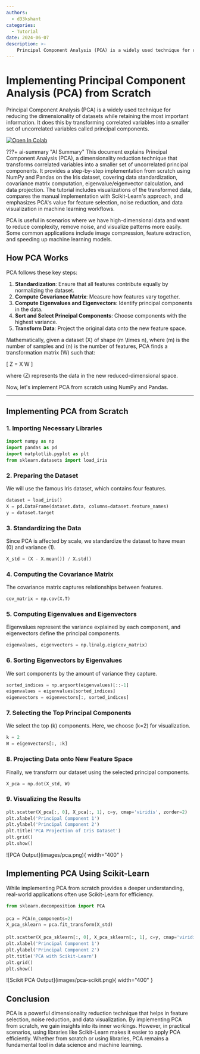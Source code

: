 ```yaml
---
authors:
  - d33kshant
categories:
  - Tutorial
date: 2024-06-07
description: >-
    Principal Component Analysis (PCA) is a widely used technique for reducing the dimensionality of datasets while retaining the most important information. It does this by transforming correlated variables into a smaller set of uncorrelated variables called principal components.
---
```


# Implementing Principal Component Analysis (PCA) from Scratch

Principal Component Analysis (PCA) is a widely used technique for reducing the dimensionality of datasets while retaining the most important information. It does this by transforming correlated variables into a smaller set of uncorrelated variables called principal components.

<!-- more -->

[![Open In Colab](https://colab.research.google.com/assets/colab-badge.svg)](https://colab.research.google.com/drive/1MHGK5qoNfMNRH-5NbBzCYxdCTAhU1szs)

???+ ai-summary "AI Summary"
    This document explains Principal Component Analysis (PCA), a dimensionality reduction technique that transforms correlated variables into a smaller set of uncorrelated principal components. It provides a step-by-step implementation from scratch using NumPy and Pandas on the Iris dataset, covering data standardization, covariance matrix computation, eigenvalue/eigenvector calculation, and data projection. The tutorial includes visualizations of the transformed data, compares the manual implementation with Scikit-Learn's approach, and emphasizes PCA's value for feature selection, noise reduction, and data visualization in machine learning workflows.

PCA is useful in scenarios where we have high-dimensional data and want to reduce complexity, remove noise, and visualize patterns more easily. Some common applications include image compression, feature extraction, and speeding up machine learning models.

## How PCA Works

PCA follows these key steps:

1. **Standardization**: Ensure that all features contribute equally by normalizing the dataset.
2. **Compute Covariance Matrix**: Measure how features vary together.
3. **Compute Eigenvalues and Eigenvectors**: Identify principal components in the data.
4. **Sort and Select Principal Components**: Choose components with the highest variance.
5. **Transform Data**: Project the original data onto the new feature space.

Mathematically, given a dataset \(X\) of shape \(m \times n\), where \(m\) is the number of samples and \(n\) is the number of features, PCA finds a transformation matrix \(W\) such that:

\[
Z = X W
\]

where \(Z\) represents the data in the new reduced-dimensional space.

Now, let's implement PCA from scratch using NumPy and Pandas.

---

## Implementing PCA from Scratch

### 1. Importing Necessary Libraries

```python
import numpy as np
import pandas as pd
import matplotlib.pyplot as plt
from sklearn.datasets import load_iris
```

### 2. Preparing the Dataset
We will use the famous Iris dataset, which contains four features.

```python
dataset = load_iris()
X = pd.DataFrame(dataset.data, columns=dataset.feature_names)
y = dataset.target
```

### 3. Standardizing the Data

Since PCA is affected by scale, we standardize the dataset to have mean \(0\) and variance \(1\).

```python
X_std = (X - X.mean()) / X.std()
```

### 4. Computing the Covariance Matrix

The covariance matrix captures relationships between features.

```python
cov_matrix = np.cov(X.T)
```

### 5. Computing Eigenvalues and Eigenvectors

Eigenvalues represent the variance explained by each component, and eigenvectors define the principal components.

```python
eigenvalues, eigenvectors = np.linalg.eig(cov_matrix)
```

### 6. Sorting Eigenvectors by Eigenvalues

We sort components by the amount of variance they capture.

```python
sorted_indices = np.argsort(eigenvalues)[::-1]
eigenvalues = eigenvalues[sorted_indices]
eigenvectors = eigenvectors[:, sorted_indices]
```

### 7. Selecting the Top Principal Components

We select the top \(k\) components. Here, we choose \(k=2\) for visualization.

```python
k = 2
W = eigenvectors[:, :k]
```

### 8. Projecting Data onto New Feature Space

Finally, we transform our dataset using the selected principal components.

```python
X_pca = np.dot(X_std, W)
```

### 9. Visualizing the Results

```python
plt.scatter(X_pca[:, 0], X_pca[:, 1], c=y, cmap='viridis', zorder=2)
plt.xlabel('Principal Component 1')
plt.ylabel('Principal Component 2')
plt.title('PCA Projection of Iris Dataset')
plt.grid()
plt.show()
```
<div class="result" markdown>
![PCA Output](images/pca.png){ width="400" }
</div>

## Implementing PCA Using Scikit-Learn

While implementing PCA from scratch provides a deeper understanding, real-world applications often use Scikit-Learn for efficiency.

```python
from sklearn.decomposition import PCA

pca = PCA(n_components=2)
X_pca_sklearn = pca.fit_transform(X_std)

plt.scatter(X_pca_sklearn[:, 0], X_pca_sklearn[:, 1], c=y, cmap='viridis', zorder=2)
plt.xlabel('Principal Component 1')
plt.ylabel('Principal Component 2')
plt.title('PCA with Scikit-Learn')
plt.grid()
plt.show()
```
<div class="result" markdown>
![Scikit PCA Output](images/pca-scikit.png){ width="400" }
</div>

## Conclusion

PCA is a powerful dimensionality reduction technique that helps in feature selection, noise reduction, and data visualization. By implementing PCA from scratch, we gain insights into its inner workings. However, in practical scenarios, using libraries like Scikit-Learn makes it easier to apply PCA efficiently. Whether from scratch or using libraries, PCA remains a fundamental tool in data science and machine learning.
